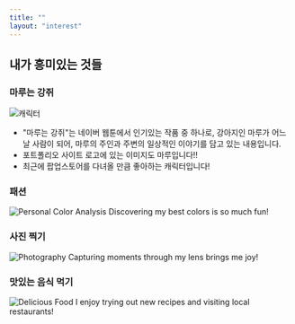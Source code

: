 ```yaml
---
title: ""
layout: "interest"
---
```


## 내가 흥미있는 것들
### 마루는 강쥐
![캐릭터](char1.jpg)
- "마루는 강쥐"는 네이버 웹툰에서 인기있는 작품 중 하나로, 강아지인 마루가 어느 날 사람이 되어, 마루의 주인과 주변의 일상적인 이야기를 담고 있는 내용입니다.
- 포트폴리오 사이트 로고에 있는 이미지도 마루입니다!!
- 최근에 팝업스토어를 다녀올 만큼 좋아하는 캐릭터입니다!

### 패션
![Personal Color Analysis](image2.jpg)
Discovering my best colors is so much fun!

### 사진 찍기 
![Photography](image3.jpg)
Capturing moments through my lens brings me joy!

### 맛있는 음식 먹기
![Delicious Food](image4.jpg)
I enjoy trying out new recipes and visiting local restaurants!
